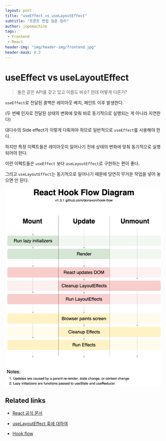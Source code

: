 ```yaml
---
layout: post
title: "useEffect vs useLayoutEffect"
subtitle: "프론트 면접 질문 정리"
author: jopemachine
tags: 
 - Frontend
 - React
header-img: "img/header-img/frontend.jpg"
header-mask: 0.3
---
```


# useEffect vs useLayoutEffect

> 둘은 같은 API를 갖고 있고 이름도 비슷? 한데 어떻게 다른가?

`useEffect`로 전달된 콜백은 레이아웃 배치, 페인트 이후 발생한다.

(두 번째 인자로 전달된 상태의 변화에 맞춰 바로 동기적으로 실행되는 게 아니라 지연한다)

대다수의 Side effect가 이렇게 다뤄져야 하므로 일반적으로 `useEffect`를 사용해야 한다.

하지만 특정 이펙트들은 레이아웃이 일어나기 전에 상태의 변화에 맞춰 동기적으로 실행되어야 한다.

이런 이펙트들은 `useEffect` 보다 `useLayoutEffect`로 구현하는 편이 좋다.

그리고 `useLayoutEffect`는 동기적으로 일어나기 때문에 당연히 무거운 작업을 넣어 놓으면 안 된다.

![](/img/posts/Front/2021-11-13-Use-Effect-Vs-Use-Layout-Effect/hook-flow.png)

## Related links

- [React 공식 문서](https://ko.reactjs.org/docs/hooks-reference.html#timing-of-effects)

- [useLayoutEffect 훅에 대하여](https://merrily-code.tistory.com/46)

- [Hook flow](https://github.com/donavon/hook-flow)